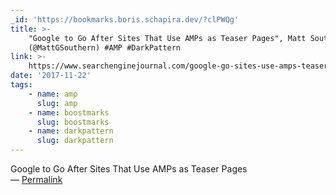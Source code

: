 ```yaml
---
_id: 'https://bookmarks.boris.schapira.dev/?clPWQg'
title: >-
    "Google to Go After Sites That Use AMPs as Teaser Pages", Matt Southern
    (@MattGSouthern) #AMP #DarkPattern
link: >-
    https://www.searchenginejournal.com/google-go-sites-use-amps-teaser-pages/224927/
date: '2017-11-22'
tags:
    - name: amp
      slug: amp
    - name: boostmarks
      slug: boostmarks
    - name: darkpattern
      slug: darkpattern
---
```


Google to Go After Sites That Use AMPs as Teaser Pages <br>&#8212;
<a href="https://bookmarks.boris.schapira.dev/?clPWQg" title="Permalink">Permalink</a>
